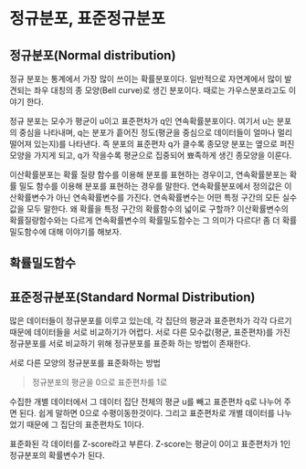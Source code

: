 
# 정규분포, 표준정규분포

## 정규분포(Normal distribution)
정규 분포는 통계에서 가장 많이 쓰이는 확률분포이다. 일반적으로 자연계에서 많이 발견되는 좌우 대칭의 종 모양(Bell curve)로 생긴 분포이다. 때로는 가우스분포라고도 이야기 한다. 

정규 분포는 모수가 평균이 u이고 표준편차가 q인 연속확률분포이다. 여기서 u는 분포의 중심을 나타내며, q는 분포가 흩어진 정도(평균을 중심으로 데이터들이 얼마나 멀리 떨어져 있는지)를 나타낸다. 즉 분포의 표준편차 q가 클수록 종모양 분포는 옆으로 퍼진 모양을 가지게 되고, q가 작을수록 평균으로 집중되어 뾰족하게 생긴 종모양을 이룬다. 

이산확률분포는 확률 질량 함수를 이용해 분포를 표현하는 경우이고, 연속확률분포는 확률 밀도 함수를 이용해 분포를 표현하는 경우를 말한다. 연속확률분포에서 정의값은 이산확률변수가 아닌 연속확률변수를 가진다. 연속확률변수는 어떤 특정 구간의 모든 실수값을 모두 말한다.
왜 확률을 특정 구간의 확률함수의 넓이로 구할까?
이산확률변수의 확률질량함수와는 다르게 연속확률변수의 확률밀도함수는 그 의미가 다르다!
좀 더 확률 밀도함수에 대해 이야기를 해보자. 

## 확률밀도함수




## 표준정규분포(Standard Normal Distribution)

많은 데이터들이 정규분포를 이루고 있는데, 각 집단의 평균과 표준편차가 각각 다르기 때문에 데이터들을 서로 비교하기가 어렵다. 서로 다른 모수값(평균, 표준편차)를 가진 정규분포를 서로 비교하기 위해 정규분포를 표준화 하는 방법이 존재한다.

서로 다른 모양의 정규분포를 표준화하는 방법
> 정규분포의 평균을 0으로
> 표준편차를 1로

수집한 개별 데이터에서 그 데이터 집단 전체의 평균 u를 빼고 표준편차 q로 나누어 주면 된다. 
쉽게 말하면 0으로 수평이동한것이다. 그리고 표준편차로 개별 데이터를 나누었기 때문에 그 집단의 표준편차도 1이다.

표준화된 각 데이터를 Z-score라고 부른다. Z-score는 평균이 0이고 표준편차가 1인 정규분포의 확률변수가 된다.

